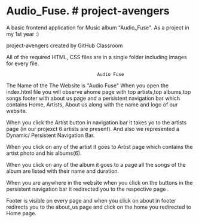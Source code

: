 # Audio_Fuse. # project-avengers
A basic frontend application for Music album "Audio_Fuse". As a project in my 1st year :)

project-avengers created by GitHub Classroom

All of the required HTML, CSS files are in a single folder including images for every file.

                                      Audio Fuse
                                      
The Name of the The Website is "Audio Fuse"
When you open the index.html file you will observe ahome page with top artists,top albums,top songs footer with about us page and a persistent navigation bar which contains Home, Artists, About us along with the name and logo of our website.

When you click the Artist button in navigation bar it takes yo to the artists page (in our projexct 6 artists are present). And also we represented a Dynamic/ Persistent Navigation Bar.

When you click on any of the artist it goes to Artist page which contains the artist photo and his albums(6).

When you click on any of the album it goes to a page all the songs of the album are listed with their name and duration.

When you are anywhere in the website when you click on the buttons in the persistent navigation bar it redirected you to the respective page .

Footer is visible on every page and when you click on about in footer redirects you to the about_us page and click on the home you redirected to Home page.
